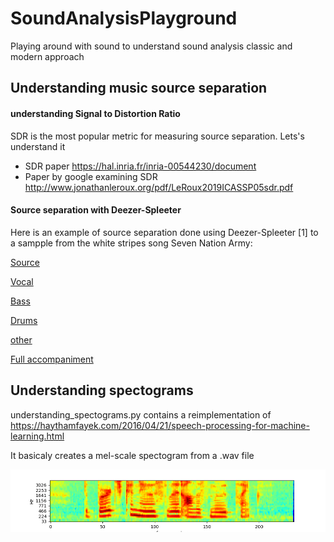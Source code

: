 # SoundAnalysisPlayground
Playing around with sound to understand sound analysis classic and modern approach

## Understanding music source separation

#### understanding Signal to Distortion Ratio
SDR is the most popular metric for measuring source separation. Lets's understand it
- SDR paper https://hal.inria.fr/inria-00544230/document
- Paper by google examining SDR http://www.jonathanleroux.org/pdf/LeRoux2019ICASSP05sdr.pdf
#### Source separation with Deezer-Spleeter
Here is an example of source separation done using Deezer-Spleeter [1] to a sampple from the white stripes song Seven Nation Army:

[Source](sound_snippets/SevenNationArmy_trimmed.mp3)

[Vocal](assets/understanding_source_separation/SevenNationArmy/vocals.wav)

[Bass](assets/understanding_source_separation/SevenNationArmy/bass.wav)

[Drums](assets/understanding_source_separation/SevenNationArmy/drums.wav)

[other](assets/understanding_source_separation/SevenNationArmy/other.wav)

[Full accompaniment](assets/understanding_source_separation/SevenNationArmy/accompaniment.wav)



## Understanding spectograms
understanding_spectograms.py contains a reimplementation of https://haythamfayek.com/2016/04/21/speech-processing-for-machine-learning.html

It basicaly creates a mel-scale spectogram from a .wav file

![alt text](assets/understanding_spectograms/Spectogram.png)


